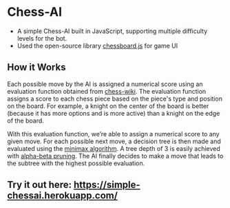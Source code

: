 # Chess-AI
* A simple Chess-AI built in JavaScript, supporting multiple difficulty levels for the bot.
* Used the open-source library [chessboard.js](http://chessboardjs.com/) for game UI

## How it Works
Each possible move by the AI is assigned a numerical score using an evaluation function obtained from [chess-wiki](https://chessprogramming.wikispaces.com/Simplified+evaluation+function). The evaluation function assigns a score to each chess piece based on the piece's type and position on the board. For example, a knight on the center of the board is better (because it has more options and is more active) than a knight on the edge of the board. 

With this evaluation function, we’re able to assign a numerical score to any given move. For each possible next move, a decision tree is then made and evaluated using the [minimax algorithm](https://en.wikipedia.org/wiki/Minimax). A tree depth of 3 is easily achieved with [alpha-beta pruning](https://en.wikipedia.org/wiki/Alpha%E2%80%93beta_pruning). The AI finally decides to make a move that leads to the subtree with the highest possible evaluation.

## Try it out here: https://simple-chessai.herokuapp.com/
